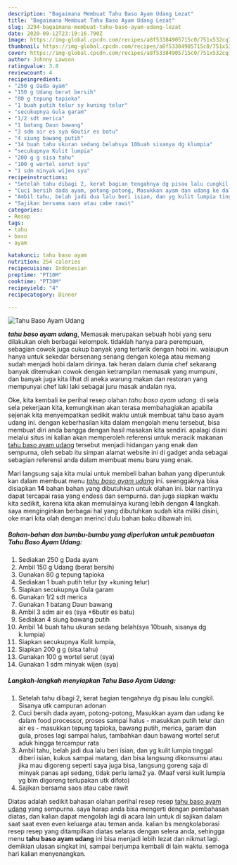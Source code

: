 ```yaml
---
description: "Bagaimana Membuat Tahu Baso Ayam Udang Lezat"
title: "Bagaimana Membuat Tahu Baso Ayam Udang Lezat"
slug: 3294-bagaimana-membuat-tahu-baso-ayam-udang-lezat
date: 2020-09-12T23:19:16.790Z
image: https://img-global.cpcdn.com/recipes/a8f53384905715c0/751x532cq70/tahu-baso-ayam-udang-foto-resep-utama.jpg
thumbnail: https://img-global.cpcdn.com/recipes/a8f53384905715c0/751x532cq70/tahu-baso-ayam-udang-foto-resep-utama.jpg
cover: https://img-global.cpcdn.com/recipes/a8f53384905715c0/751x532cq70/tahu-baso-ayam-udang-foto-resep-utama.jpg
author: Johnny Lawson
ratingvalue: 3.8
reviewcount: 4
recipeingredient:
- "250 g Dada ayam"
- "150 g Udang berat bersih"
- "80 g tepung tapioka"
- "1 buah putih telur sy kuning telur"
- "secukupnya Gula garam"
- "1/2 sdt merica"
- "1 batang Daun bawang"
- "3 sdm air es sya 6butir es batu"
- "4 siung bawang putih"
- "14 buah tahu ukuran sedang belahsya 10buah sisanya dg klumpia"
- "secukupnya Kulit lumpia"
- "200 g g sisa tahu"
- "100 g wortel serut sya"
- "1 sdm minyak wijen sya"
recipeinstructions:
- "Setelah tahu dibagi 2, kerat bagian tengahnya dg pisau lalu cungkil. Sisanya utk campuran adonan"
- "Cuci bersih dada ayam, potong-potong, Masukkan ayam dan udang ke dalam food processor, proses sampai halus masukkan putih telur dan air es masukkan tepung tapioka, bawang putih, merica, garam dan gula, proses lagi sampai halus, tambahkan daun bawang wortel serut aduk hingga tercampur rata"
- "Ambil tahu, belah jadi dua lalu beri isian, dan yg kulit lumpia tinggal diberi isian, kukus sampai matang, dan bisa langsung dikonsumsi atau jika mau digoreng seperti saya juga bisa, langsung goreng saja di minyak panas api sedang, tidak perlu lama2 ya. (Maaf versi kulit lumpia yg blm digoreng terlupakan utk difoto)"
- "Sajikan bersama saos atau cabe rawit"
categories:
- Resep
tags:
- tahu
- baso
- ayam

katakunci: tahu baso ayam 
nutrition: 254 calories
recipecuisine: Indonesian
preptime: "PT10M"
cooktime: "PT30M"
recipeyield: "4"
recipecategory: Dinner

---
```



![Tahu Baso Ayam Udang](https://img-global.cpcdn.com/recipes/a8f53384905715c0/751x532cq70/tahu-baso-ayam-udang-foto-resep-utama.jpg)

<b><i>tahu baso ayam udang</i></b>, Memasak merupakan sebuah hobi yang seru dilakukan oleh berbagai kelompok. tidaklah hanya para perempuan, sebagian cowok juga cukup banyak yang tertarik dengan hobi ini. walaupun hanya untuk sekedar bersenang senang dengan kolega atau memang sudah menjadi hobi dalam dirinya. tak heran dalam dunia chef sekarang banyak ditemukan cowok dengan ketrampilan memasak yang mumpuni, dan banyak juga kita lihat di aneka warung makan dan restoran yang mempunyai chef laki laki sebagai juru masak andalan nya.



Oke, kita kembali ke perihal resep olahan <i>tahu baso ayam udang</i>. di sela sela pekerjaan kita, kemungkinan akan terasa membahagiakan apabila sejenak kita menyempatkan sedikit waktu untuk membuat tahu baso ayam udang ini. dengan keberhasilan kita dalam mengolah menu tersebut, bisa membuat diri anda bangga dengan hasil masakan kita sendiri. apalagi disini melalui situs ini kalian akan memperoleh referensi untuk meracik makanan <u>tahu baso ayam udang</u> tersebut menjadi hidangan yang enak dan sempurna, oleh sebab itu simpan alamat website ini di gadget anda sebagai sebagian referensi anda dalam membuat menu baru yang enak.


Mari langsung saja kita mulai untuk membeli bahan bahan yang diperuntuk kan dalam membuat menu <u><i>tahu baso ayam udang</i></u> ini. seenggaknya bisa disiapkan <b>14</b> bahan bahan yang dibutuhkan untuk olahan ini. biar nantinya dapat tercapai rasa yang endess dan sempurna. dan juga siapkan waktu kita sedikit, karena kita akan memulainya kurang lebih dengan <b>4</b> langkah. saya menginginkan berbagai hal yang dibutuhkan sudah kita miliki disini, oke mari kita olah dengan merinci dulu bahan baku dibawah ini.

<!--inarticleads1-->

##### Bahan-bahan dan bumbu-bumbu yang diperlukan untuk pembuatan Tahu Baso Ayam Udang:

1. Sediakan 250 g Dada ayam
1. Ambil 150 g Udang (berat bersih)
1. Gunakan 80 g tepung tapioka
1. Sediakan 1 buah putih telur (sy +kuning telur)
1. Siapkan secukupnya Gula garam
1. Gunakan 1/2 sdt merica
1. Gunakan 1 batang Daun bawang
1. Ambil 3 sdm air es (sya +6butir es batu)
1. Sediakan 4 siung bawang putih
1. Ambil 14 buah tahu ukuran sedang belah(sya 10buah, sisanya dg k.lumpia)
1. Siapkan secukupnya Kulit lumpia,
1. Siapkan 200 g g (sisa tahu)
1. Gunakan 100 g wortel serut (sya)
1. Gunakan 1 sdm minyak wijen (sya)




<!--inarticleads2-->

##### Langkah-langkah menyiapkan Tahu Baso Ayam Udang:

1. Setelah tahu dibagi 2, kerat bagian tengahnya dg pisau lalu cungkil. Sisanya utk campuran adonan
1. Cuci bersih dada ayam, potong-potong, Masukkan ayam dan udang ke dalam food processor, proses sampai halus - masukkan putih telur dan air es - masukkan tepung tapioka, bawang putih, merica, garam dan gula, proses lagi sampai halus, tambahkan daun bawang wortel serut aduk hingga tercampur rata
1. Ambil tahu, belah jadi dua lalu beri isian, dan yg kulit lumpia tinggal diberi isian, kukus sampai matang, dan bisa langsung dikonsumsi atau jika mau digoreng seperti saya juga bisa, langsung goreng saja di minyak panas api sedang, tidak perlu lama2 ya. (Maaf versi kulit lumpia yg blm digoreng terlupakan utk difoto)
1. Sajikan bersama saos atau cabe rawit




Diatas adalah sedikit bahasan olahan perihal resep resep <u>tahu baso ayam udang</u> yang sempurna. saya harap anda bisa mengerti dengan pembahasan diatas, dan kalian dapat mengolah lagi di acara lain untuk di sajikan dalam saat saat even even keluarga atau teman anda. kalian bs mengkolaborasi resep resep yang ditampilkan diatas selaras dengan selera anda, sehingga menu <b>tahu baso ayam udang</b> ini bisa menjadi lebih lezat dan nikmat lagi. demikian ulasan singkat ini, sampai berjumpa kembali di lain waktu. semoga hari kalian menyenangkan.
